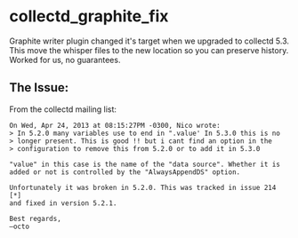 collectd_graphite_fix
=====================

Graphite writer plugin changed it's target when we upgraded to collectd 5.3.
This move the whisper files to the new location so you can preserve history.
Worked for us, no guarantees.

The Issue:
----------

From the collectd mailing list:

```
On Wed, Apr 24, 2013 at 08:15:27PM -0300, Nico wrote:
> In 5.2.0 many variables use to end in ".value' In 5.3.0 this is no
> longer present. This is good !! but i cant find an option in the
> configuration to remove this from 5.2.0 or to add it in 5.3.0

"value" in this case is the name of the "data source". Whether it is
added or not is controlled by the "AlwaysAppendDS" option.

Unfortunately it was broken in 5.2.0. This was tracked in issue 214 [*]
and fixed in version 5.2.1.

Best regards,
—octo
```
